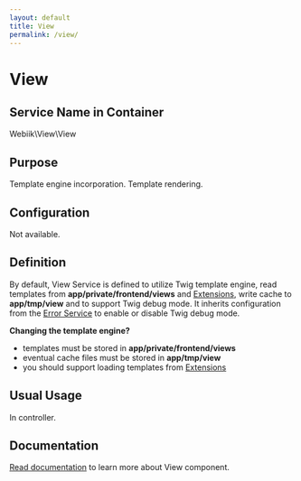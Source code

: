 ```yaml
---
layout: default
title: View
permalink: /view/
---
```

# View
## Service Name in Container
Webiik\View\View

## Purpose
Template engine incorporation. Template rendering.  

## Configuration
Not available.

## Definition
By default, View Service is defined to utilize Twig template engine, read templates from **app/private/frontend/views** and [Extensions](/extensions), write cache to **app/tmp/view** and to support Twig debug mode. It inherits configuration from the [Error Service](/error) to enable or disable Twig debug mode.

**Changing the template engine?**
* templates must be stored in **app/private/frontend/views**
* eventual cache files must be stored in **app/tmp/view**
* you should support loading templates from [Extensions](/extensions)  

## Usual Usage
In controller.

## Documentation
[Read documentation](https://github.com/webiik/components/blob/master/src/Webiik/View/README.md) to learn more about View component.